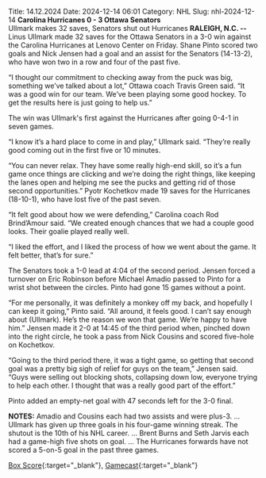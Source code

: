 Title: 14.12.2024
Date: 2024-12-14 06:01
Category: NHL 
Slug: nhl-2024-12-14 
**Carolina Hurricanes 0 - 3 Ottawa Senators**  
Ullmark makes 32 saves, Senators shut out Hurricanes
 **RALEIGH, N.C. --** <forge-entity title="Linus Ullmark" slug="linus-ullmark-8476999" code="player">Linus Ullmark</forge-entity> made 32 saves for the Ottawa Senators in a 3-0 win against the Carolina Hurricanes at Lenovo Center on Friday. 
<forge-entity title="Shane Pinto" slug="shane-pinto-8481596" code="player">Shane Pinto</forge-entity> scored two goals and <forge-entity title="Nick Jensen" slug="nick-jensen-8475324" code="player">Nick Jensen</forge-entity> had a goal and an assist for the Senators (14-13-2), who have won two in a row and four of the past five.

“I thought our commitment to checking away from the puck was big, something we’ve talked about a lot,” Ottawa coach Travis Green said. “It was a good win for our team. We’ve been playing some good hockey. To get the results here is just going to help us.”

The win was Ullmark's first against the Hurricanes after going 0-4-1 in seven games.

“I know it’s a hard place to come in and play,” Ullmark said. “They’re really good coming out in the first five or 10 minutes.

“You can never relax. They have some really high-end skill, so it’s a fun game once things are clicking and we’re doing the right things, like keeping the lanes open and helping me see the pucks and getting rid of those second opportunities.” 
<forge-entity title="Pyotr Kochetkov" slug="pyotr-kochetkov-8481611" code="player">Pyotr Kochetkov</forge-entity> made 19 saves for the Hurricanes (18-10-1), who have lost five of the past seven.

“It felt good about how we were defending,” Carolina coach Rod Brind’Amour said. “We created enough chances that we had a couple good looks. Their goalie played really well.

“I liked the effort, and I liked the process of how we went about the game. It felt better, that’s for sure.”

The Senators took a 1-0 lead at 4:04 of the second period. Jensen forced a turnover on <forge-entity title="Eric Robinson" slug="eric-robinson-8480762" code="player">Eric Robinson</forge-entity> before <forge-entity title="Michael Amadio" slug="michael-amadio-8478020" code="player">Michael Amadio</forge-entity> passed to Pinto for a wrist shot between the circles. Pinto had gone 15 games without a point.

“For me personally, it was definitely a monkey off my back, and hopefully I can keep it going,” Pinto said. “All around, it feels good. I can’t say enough about (Ullmark). He’s the reason we won that game. We’re happy to have him.” 
Jensen made it 2-0 at 14:45 of the third period when, pinched down into the right circle, he took a pass from <forge-entity title="Nick Cousins" slug="nick-cousins-8476393" code="player">Nick Cousins</forge-entity> and scored five-hole on Kochetkov.

“Going to the third period there, it was a tight game, so getting that second goal was a pretty big sigh of relief for guys on the team,” Jensen said. “Guys were selling out blocking shots, collapsing down low, everyone trying to help each other. I thought that was a really good part of the effort.”

Pinto added an empty-net goal with 47 seconds left for the 3-0 final.

**NOTES:** Amadio and Cousins each had two assists and were plus-3. … Ullmark has given up three goals in his four-game winning streak. The shutout is the 10th of his NHL career. … <forge-entity title="Brent Burns" slug="brent-burns-8470613" code="player">Brent Burns</forge-entity> and <forge-entity title="Seth Jarvis" slug="seth-jarvis-8482093" code="player">Seth Jarvis</forge-entity> each had a game-high five shots on goal. … The Hurricanes forwards have not scored a 5-on-5 goal in the past three games. 

[Box Score](/gamecenter/ott-vs-car/2024/12/13/2024020473){:target="_blank"}, [Gamecast](https://www.nhl.com/news/ottawa-senators-carolina-hurricanes-game-recap-december-13){:target="_blank"}<br>

